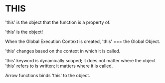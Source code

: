 # THIS

'this' is the object that the function is a property of. 

'this' is the object!

When the Global Execution Context is created, 'this' === the Global Object.

'this' changes based on the context in which it is called. 

'this' keyword is dynamically scoped; it does not matter where the object 'this' refers to is written; it matters where it is called. 

Arrow functions binds 'this' to the object. 


